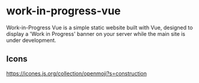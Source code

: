 # work-in-progress-vue

Work-in-Progress Vue is a simple static website built with Vue, designed to display a 'Work in Progress' banner on your server while the main site is under development.

## Icons

https://icones.js.org/collection/openmoji?s=construction
